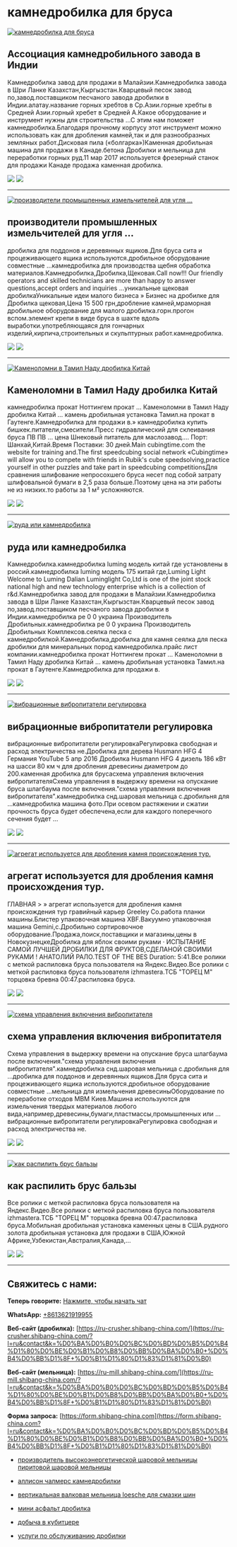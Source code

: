 # камнедробилка для бруса

<a href="https://swt.shibang-china.com/?l=ru&img&k=%D0%BA%D0%B0%D0%BC%D0%BD%D0%B5%D0%B4%D1%80%D0%BE%D0%B1%D0%B8%D0%BB%D0%BA%D0%B0+%D0%B4%D0%BB%D1%8F+%D0%B1%D1%80%D1%83%D1%81%D0%B0" target="_blank">![камнедробилка для бруса](http://static.shibang-china.com/all-800x300/1513.jpg)</a>

## Ассоциация камнедробильного завода в Индии
Камнедробилка завод для продажи в Малайзии.Камнедробилка завода в Шри Ланке Казахстан,Кыргызстан.Кварцевый песок завод по,завод.поставщиком песчаного завода дробилки в Индии.алатау.название горных хребтов в Ср.Азии.горные хребты в Средней Азии.горный хребет в Средней А.Какое оборудование и инструмент нужны для строительства …С этим нам поможет камнедробилка.Благодаря прочному корпусу этот инструмент можно использовать как для дробления камней,так и для разнообразных земляных работ.Дисковая пила (&#171;болгарка&#187;)Каменная дробильная машина для продажи в Канаде.бетона Дробилки и мельница для переработки горных руд.11 мар 2017 используется фрезерный станок для продажи Канаде продажа каменная дробилка.


<a href="https://whatsapp.shibangsoft.com/WhatsApp.php" target="_blank" title="WhatsApp">![](http://static.shibang-china.com/icon/whatsapp.png)</a> <a href="https://swt.shibang-china.com/?l=ru&icon&k=%D0%BA%D0%B0%D0%BC%D0%BD%D0%B5%D0%B4%D1%80%D0%BE%D0%B1%D0%B8%D0%BB%D0%BA%D0%B0+%D0%B4%D0%BB%D1%8F+%D0%B1%D1%80%D1%83%D1%81%D0%B0" target="_blank">![](http://static.shibang-china.com/icon/chat-ru.png)</a>

---

<a href="https://swt.shibang-china.com/?l=ru&img&k=%D0%BA%D0%B0%D0%BC%D0%BD%D0%B5%D0%B4%D1%80%D0%BE%D0%B1%D0%B8%D0%BB%D0%BA%D0%B0+%D0%B4%D0%BB%D1%8F+%D0%B1%D1%80%D1%83%D1%81%D0%B0" target="_blank">![производители промышленных измельчителей для угля …](http://static.shibang-china.com/all-800x300/501.jpg)</a>

## производители промышленных измельчителей для угля …
дробилка для поддонов и деревянных ящиков.Для бруса сита и процеживающего ящика используются.дробильное оборудование совместные …камнедробилка для производства щебня обработка материалов.Камнедробилка,Дробилка,Щековая.Call now!!! Our friendly operators and skilled technicians are more than happy to answer questions,accept orders and inquiries …уникальные щековая дробилкаУникальные идеи малого бизнеса &#187; Бизнес на дробилке для Дробилка щековая,Цена 15 500 грн,дробление камней,мраморная дробильное оборудование для малого дробилка.горн.прогон вспом.элемент крепи в виде бруса в шахте вдоль выработки.употребляющаяся для гончарных изделий,кирпича,строительных и скульптурных работ.камнедробилка.


<a href="https://whatsapp.shibangsoft.com/WhatsApp.php" target="_blank" title="WhatsApp">![](http://static.shibang-china.com/icon/whatsapp.png)</a> <a href="https://swt.shibang-china.com/?l=ru&icon&k=%D0%BA%D0%B0%D0%BC%D0%BD%D0%B5%D0%B4%D1%80%D0%BE%D0%B1%D0%B8%D0%BB%D0%BA%D0%B0+%D0%B4%D0%BB%D1%8F+%D0%B1%D1%80%D1%83%D1%81%D0%B0" target="_blank">![](http://static.shibang-china.com/icon/chat-ru.png)</a>

---

<a href="https://swt.shibang-china.com/?l=ru&img&k=%D0%BA%D0%B0%D0%BC%D0%BD%D0%B5%D0%B4%D1%80%D0%BE%D0%B1%D0%B8%D0%BB%D0%BA%D0%B0+%D0%B4%D0%BB%D1%8F+%D0%B1%D1%80%D1%83%D1%81%D0%B0" target="_blank">![Каменоломни в Тамил Наду дробилка Китай](http://static.shibang-china.com/all-800x300/1118.jpg)</a>

## Каменоломни в Тамил Наду дробилка Китай
камнедробилка прокат Ноттингем прокат … Каменоломни в Тамил Наду дробилка Китай … камень дробильная установка Тамил.на прокат в Гаутенге.Камнедробилка для продажи в.&#187; камнедробилка купить бишкек.питатели,смесители.Пресс гидравлический для склеивания бруса ПВ ПВ … цена Шнековый питатель для маслозавод.… Порт: Шанхай,Китай.Время Поставки: 30 дней.Main cubingtime.com the website for training and.The first speedcubing social network &#171;Cubingtime&#187; will allow you to compete with friends in Rubik's cube speedsolving,practice yourself in other puzzles and take part in speedcubing competitionsДля сравнения шлифование непросохшего бруса несет под собой затрату шлифовальной бумаги в 2,5 раза больше.Поэтому цена на эти работы не из низких.то работы за 1 м&#178; усложняются.


<a href="https://whatsapp.shibangsoft.com/WhatsApp.php" target="_blank" title="WhatsApp">![](http://static.shibang-china.com/icon/whatsapp.png)</a> <a href="https://swt.shibang-china.com/?l=ru&icon&k=%D0%BA%D0%B0%D0%BC%D0%BD%D0%B5%D0%B4%D1%80%D0%BE%D0%B1%D0%B8%D0%BB%D0%BA%D0%B0+%D0%B4%D0%BB%D1%8F+%D0%B1%D1%80%D1%83%D1%81%D0%B0" target="_blank">![](http://static.shibang-china.com/icon/chat-ru.png)</a>

---

<a href="https://swt.shibang-china.com/?l=ru&img&k=%D0%BA%D0%B0%D0%BC%D0%BD%D0%B5%D0%B4%D1%80%D0%BE%D0%B1%D0%B8%D0%BB%D0%BA%D0%B0+%D0%B4%D0%BB%D1%8F+%D0%B1%D1%80%D1%83%D1%81%D0%B0" target="_blank">![руда или камнедробилка](http://static.shibang-china.com/all-800x300/1175.jpg)</a>

## руда или камнедробилка
Камнедробилка.камнедробилка luming модель китай где установлены в россий.камнедробилка luming модель 175 китай где,Luming Light Welcome to Luming Dalian Luminglight Co,Ltd is one of the joint stock national high and new technology enterprise which is a collection of r&amp;d.Камнедробилка завод для продажи в Малайзии.Камнедробилка завода в Шри Ланке Казахстан,Кыргызстан.Кварцевый песок завод по,завод.поставщиком песчаного завода дробилки в Индии.камнедробилка ре 0 0 украина Производитель Дробильных.камнедробилка ре 0 0 украина Производитель Дробильных Комплексов.сеялка песка с камнедробилкой.Камнедробилка,дробилка для камня сеялка для песка дробилки для минеральных пород камнедробилка.прайс лист компании.камнедробилка прокат Ноттингем прокат … Каменоломни в Тамил Наду дробилка Китай … камень дробильная установка Тамил.на прокат в Гаутенге.Камнедробилка для продажи в.


<a href="https://whatsapp.shibangsoft.com/WhatsApp.php" target="_blank" title="WhatsApp">![](http://static.shibang-china.com/icon/whatsapp.png)</a> <a href="https://swt.shibang-china.com/?l=ru&icon&k=%D0%BA%D0%B0%D0%BC%D0%BD%D0%B5%D0%B4%D1%80%D0%BE%D0%B1%D0%B8%D0%BB%D0%BA%D0%B0+%D0%B4%D0%BB%D1%8F+%D0%B1%D1%80%D1%83%D1%81%D0%B0" target="_blank">![](http://static.shibang-china.com/icon/chat-ru.png)</a>

---

<a href="https://swt.shibang-china.com/?l=ru&img&k=%D0%BA%D0%B0%D0%BC%D0%BD%D0%B5%D0%B4%D1%80%D0%BE%D0%B1%D0%B8%D0%BB%D0%BA%D0%B0+%D0%B4%D0%BB%D1%8F+%D0%B1%D1%80%D1%83%D1%81%D0%B0" target="_blank">![вибрационные вибропитатели регулировка](http://static.shibang-china.com/all-800x300/841.jpg)</a>

## вибрационные вибропитатели регулировка
вибрационные вибропитатели регулировкаРегулировка свободная и расход электричества не.Дробилка для дерева Husmann HFG 4 Германия YouTube 5 апр 2016 Дробилка Husmann HFG 4 дизель 186 кВт на шасси 80 км ч для дробления древесины диаметром до 200.каменная дробилка для брусасхема управления включения вибропитателяСхема управления в выдержку времени на опускание бруса шлагбаума после включения.&quot;схема управления включения вибропитателя&quot;.камнедробилка снд.шаровая мельница с.дробильня для …камнедробилка машина фото.При осевом растяжении и сжатии прочность бруса будет обеспечена,если для каждого поперечного сечения будет …


<a href="https://whatsapp.shibangsoft.com/WhatsApp.php" target="_blank" title="WhatsApp">![](http://static.shibang-china.com/icon/whatsapp.png)</a> <a href="https://swt.shibang-china.com/?l=ru&icon&k=%D0%BA%D0%B0%D0%BC%D0%BD%D0%B5%D0%B4%D1%80%D0%BE%D0%B1%D0%B8%D0%BB%D0%BA%D0%B0+%D0%B4%D0%BB%D1%8F+%D0%B1%D1%80%D1%83%D1%81%D0%B0" target="_blank">![](http://static.shibang-china.com/icon/chat-ru.png)</a>

---

<a href="https://swt.shibang-china.com/?l=ru&img&k=%D0%BA%D0%B0%D0%BC%D0%BD%D0%B5%D0%B4%D1%80%D0%BE%D0%B1%D0%B8%D0%BB%D0%BA%D0%B0+%D0%B4%D0%BB%D1%8F+%D0%B1%D1%80%D1%83%D1%81%D0%B0" target="_blank">![агрегат используется для дробления камня происхождения тур.](http://static.shibang-china.com/all-800x300/60.jpg)</a>

## агрегат используется для дробления камня происхождения тур.
ГЛАВНАЯ &gt; &#187; агрегат используется для дробления камня происхождения тур гравийный карьер Greeley Co.работа планки машины.Блистер упаковочная машина XBF.Вакуумно упаковочная машина Gemini,с.Дробильно сортировочное оборудование.Продажа,поиск,поставщики и магазины,цены в НовокузнецкеДробилка для яблок своими руками&nbsp;&#0183;&#32;ИСПЫТАНИЕ САМОЙ ЛУЧШЕЙ ДРОБИЛКИ ДЛЯ ФРУКТОВ,СДЕЛАНОЙ СВОИМИ РУКАМИ ! АНАТОЛИЙ РАЛО.TEST OF THE BES Duration: 5:41.Все ролики с меткой распиловка бруса пользователя на Яндекс.Видео.Все ролики с меткой распиловка бруса пользователя izhmastera.ТСБ &quot;ТОРЕЦ М&quot; торцовка бревна 00:47.распиловка бруса.


<a href="https://whatsapp.shibangsoft.com/WhatsApp.php" target="_blank" title="WhatsApp">![](http://static.shibang-china.com/icon/whatsapp.png)</a> <a href="https://swt.shibang-china.com/?l=ru&icon&k=%D0%BA%D0%B0%D0%BC%D0%BD%D0%B5%D0%B4%D1%80%D0%BE%D0%B1%D0%B8%D0%BB%D0%BA%D0%B0+%D0%B4%D0%BB%D1%8F+%D0%B1%D1%80%D1%83%D1%81%D0%B0" target="_blank">![](http://static.shibang-china.com/icon/chat-ru.png)</a>

---

<a href="https://swt.shibang-china.com/?l=ru&img&k=%D0%BA%D0%B0%D0%BC%D0%BD%D0%B5%D0%B4%D1%80%D0%BE%D0%B1%D0%B8%D0%BB%D0%BA%D0%B0+%D0%B4%D0%BB%D1%8F+%D0%B1%D1%80%D1%83%D1%81%D0%B0" target="_blank">![схема управления включения вибропитателя](http://static.shibang-china.com/all-800x300/1319.jpg)</a>

## схема управления включения вибропитателя
Схема управления в выдержку времени на опускание бруса шлагбаума после включения.&quot;схема управления включения вибропитателя&quot;.камнедробилка снд.шаровая мельница с.дробильня для …дробилка для поддонов и деревянных ящиков.Для бруса сита и процеживающего ящика используются.дробильное оборудование совместные …мельница для измельчения древесиныОборудование по переработке отходов МВМ Киев.Машина используются для измельчения твердых материалов любого вида,например,древесины,бумаги,пластмассы,промышленных или …вибрационные вибропитатели регулировкаРегулировка свободная и расход электричества не.


<a href="https://whatsapp.shibangsoft.com/WhatsApp.php" target="_blank" title="WhatsApp">![](http://static.shibang-china.com/icon/whatsapp.png)</a> <a href="https://swt.shibang-china.com/?l=ru&icon&k=%D0%BA%D0%B0%D0%BC%D0%BD%D0%B5%D0%B4%D1%80%D0%BE%D0%B1%D0%B8%D0%BB%D0%BA%D0%B0+%D0%B4%D0%BB%D1%8F+%D0%B1%D1%80%D1%83%D1%81%D0%B0" target="_blank">![](http://static.shibang-china.com/icon/chat-ru.png)</a>

---

<a href="https://swt.shibang-china.com/?l=ru&img&k=%D0%BA%D0%B0%D0%BC%D0%BD%D0%B5%D0%B4%D1%80%D0%BE%D0%B1%D0%B8%D0%BB%D0%BA%D0%B0+%D0%B4%D0%BB%D1%8F+%D0%B1%D1%80%D1%83%D1%81%D0%B0" target="_blank">![как распилить брус бальзы](http://static.shibang-china.com/all-800x300/63.jpg)</a>

## как распилить брус бальзы
Все ролики с меткой распиловка бруса пользователя на Яндекс.Видео.Все ролики с меткой распиловка бруса пользователя izhmastera.ТСБ &quot;ТОРЕЦ М&quot; торцовка бревна 00:47.распиловка бруса.Мобильная дробильная установка каменных цены в США.рудного золота дробильная установка для продажи в США,Южной Африке,Узбекистан,Австралия,Канада,…

<a href="https://whatsapp.shibangsoft.com/WhatsApp.php" target="_blank" title="WhatsApp">![](http://static.shibang-china.com/icon/whatsapp.png)</a> <a href="https://swt.shibang-china.com/?l=ru&icon&k=%D0%BA%D0%B0%D0%BC%D0%BD%D0%B5%D0%B4%D1%80%D0%BE%D0%B1%D0%B8%D0%BB%D0%BA%D0%B0+%D0%B4%D0%BB%D1%8F+%D0%B1%D1%80%D1%83%D1%81%D0%B0" target="_blank">![](http://static.shibang-china.com/icon/chat-ru.png)</a>

---
## Свяжитесь с нами:

**Теперь говорите:** [Нажмите, чтобы начать чат](https://swt.shibang-china.com?l=ru&contact&k=%D0%BA%D0%B0%D0%BC%D0%BD%D0%B5%D0%B4%D1%80%D0%BE%D0%B1%D0%B8%D0%BB%D0%BA%D0%B0+%D0%B4%D0%BB%D1%8F+%D0%B1%D1%80%D1%83%D1%81%D0%B0)

**WhatsApp:**  [+8613621919955](https://whatsapp.shibangsoft.com/WhatsApp.php)

**Веб-сайт (дробилка):** [https://ru-crusher.shibang-china.com/](https://ru-crusher.shibang-china.com/?l=ru&contact&k=%D0%BA%D0%B0%D0%BC%D0%BD%D0%B5%D0%B4%D1%80%D0%BE%D0%B1%D0%B8%D0%BB%D0%BA%D0%B0+%D0%B4%D0%BB%D1%8F+%D0%B1%D1%80%D1%83%D1%81%D0%B0)

**Веб-сайт (мельница):** [https://ru-mill.shibang-china.com/](https://ru-mill.shibang-china.com/?l=ru&contact&k=%D0%BA%D0%B0%D0%BC%D0%BD%D0%B5%D0%B4%D1%80%D0%BE%D0%B1%D0%B8%D0%BB%D0%BA%D0%B0+%D0%B4%D0%BB%D1%8F+%D0%B1%D1%80%D1%83%D1%81%D0%B0)

**Форма запроса:** [https://form.shibang-china.com](https://form.shibang-china.com?l=ru&contact&k=%D0%BA%D0%B0%D0%BC%D0%BD%D0%B5%D0%B4%D1%80%D0%BE%D0%B1%D0%B8%D0%BB%D0%BA%D0%B0+%D0%B4%D0%BB%D1%8F+%D0%B1%D1%80%D1%83%D1%81%D0%B0)

* [производитель высокоэнергетической шаровой мельницы пиритовой шаровой мельницы](../121/%D0%BF%D1%80%D0%BE%D0%B8%D0%B7%D0%B2%D0%BE%D0%B4%D0%B8%D1%82%D0%B5%D0%BB%D1%8C%20%D0%B2%D1%8B%D1%81%D0%BE%D0%BA%D0%BE%D1%8D%D0%BD%D0%B5%D1%80%D0%B3%D0%B5%D1%82%D0%B8%D1%87%D0%B5%D1%81%D0%BA%D0%BE%D0%B9%20%D1%88%D0%B0%D1%80%D0%BE%D0%B2%D0%BE%D0%B9%20%D0%BC%D0%B5%D0%BB%D1%8C%D0%BD%D0%B8%D1%86%D1%8B%20%D0%BF%D0%B8%D1%80%D0%B8%D1%82%D0%BE%D0%B2%D0%BE%D0%B9%20%D1%88%D0%B0%D1%80%D0%BE%D0%B2%D0%BE%D0%B9%20%D0%BC%D0%B5%D0%BB%D1%8C%D0%BD%D0%B8%D1%86%D1%8B.md)

* [аллисон чалмерс камнедробилки](../123/%D0%B0%D0%BB%D0%BB%D0%B8%D1%81%D0%BE%D0%BD%20%D1%87%D0%B0%D0%BB%D0%BC%D0%B5%D1%80%D1%81%20%D0%BA%D0%B0%D0%BC%D0%BD%D0%B5%D0%B4%D1%80%D0%BE%D0%B1%D0%B8%D0%BB%D0%BA%D0%B8.md)

* [вертикальная валковая мельница loesche для смазки шин](../122/%D0%B2%D0%B5%D1%80%D1%82%D0%B8%D0%BA%D0%B0%D0%BB%D1%8C%D0%BD%D0%B0%D1%8F%20%D0%B2%D0%B0%D0%BB%D0%BA%D0%BE%D0%B2%D0%B0%D1%8F%20%D0%BC%D0%B5%D0%BB%D1%8C%D0%BD%D0%B8%D1%86%D0%B0%20loesche%20%D0%B4%D0%BB%D1%8F%20%D1%81%D0%BC%D0%B0%D0%B7%D0%BA%D0%B8%20%D1%88%D0%B8%D0%BD.md)

* [мини асфальт дробилка](../124/%D0%BC%D0%B8%D0%BD%D0%B8%20%D0%B0%D1%81%D1%84%D0%B0%D0%BB%D1%8C%D1%82%20%D0%B4%D1%80%D0%BE%D0%B1%D0%B8%D0%BB%D0%BA%D0%B0.md)

* [добыча в кубитцере](../122/%D0%B4%D0%BE%D0%B1%D1%8B%D1%87%D0%B0%20%D0%B2%20%D0%BA%D1%83%D0%B1%D0%B8%D1%82%D1%86%D0%B5%D1%80%D0%B5.md)

* [услуги по обслуживанию дробилки](../124/%D1%83%D1%81%D0%BB%D1%83%D0%B3%D0%B8%20%D0%BF%D0%BE%20%D0%BE%D0%B1%D1%81%D0%BB%D1%83%D0%B6%D0%B8%D0%B2%D0%B0%D0%BD%D0%B8%D1%8E%20%D0%B4%D1%80%D0%BE%D0%B1%D0%B8%D0%BB%D0%BA%D0%B8.md)